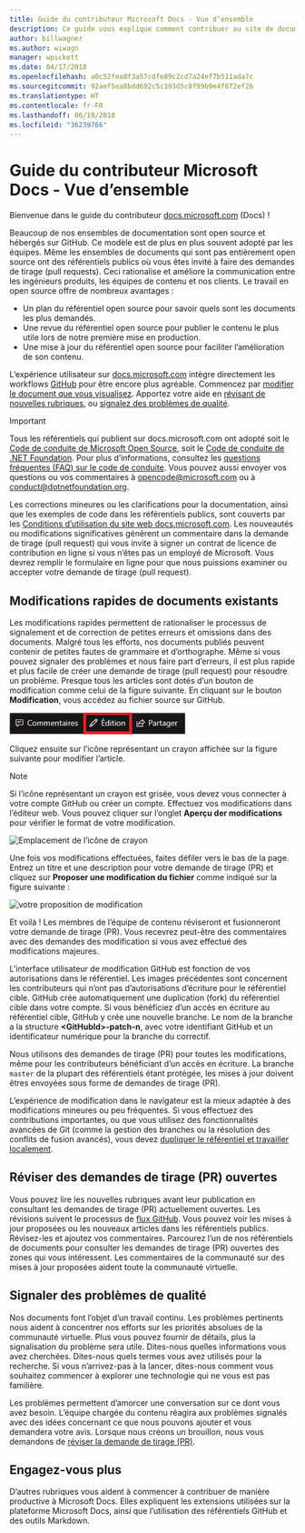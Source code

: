 ```yaml
---
title: Guide du contributeur Microsoft Docs - Vue d’ensemble
description: Ce guide vous explique comment contribuer au site de documentation Microsoft docs.microsoft.com.
author: billwagner
ms.author: wiwagn
manager: wpickett
ms.date: 04/17/2018
ms.openlocfilehash: a0c52fea8f3a57cdfe89c2cd7a24ef7b511ada7c
ms.sourcegitcommit: 92aef5ea8bdd692c5c393d5c8f99b9e4f672ef2b
ms.translationtype: HT
ms.contentlocale: fr-FR
ms.lasthandoff: 06/19/2018
ms.locfileid: "36239766"
---
```

# <a name="microsoft-docs-contributor-guide-overview"></a>Guide du contributeur Microsoft Docs - Vue d’ensemble

Bienvenue dans le guide du contributeur [docs.microsoft.com](https://docs.microsoft.com) (Docs) !

Beaucoup de nos ensembles de documentation sont open source et hébergés sur GitHub. Ce modèle est de plus en plus souvent adopté par les équipes. Même les ensembles de documents qui sont pas entièrement open source ont des référentiels publics où vous êtes invité à faire des demandes de tirage (pull requests). Ceci rationalise et améliore la communication entre les ingénieurs produits, les équipes de contenu et nos clients. Le travail en open source offre de nombreux avantages :

- Un plan du référentiel open source pour savoir quels sont les documents les plus demandés.
- Une revue du référentiel open source pour publier le contenu le plus utile lors de notre première mise en production.
- Une mise à jour du référentiel open source pour faciliter l’amélioration de son contenu.

L’expérience utilisateur sur [docs.microsoft.com](https://docs.microsoft.com) intègre directement les workflows [GitHub](https://github.com) pour être encore plus agréable. Commencez par [modifier le document que vous visualisez](#quick-edits-to-existing-documents). Apportez votre aide en [révisant de nouvelles rubriques](#review-open-prs), ou [signalez des problèmes de qualité](#create-quality-issues).

> [!IMPORTANT]
> Tous les référentiels qui publient sur docs.microsoft.com ont adopté soit le [Code de conduite de Microsoft Open Source](https://opensource.microsoft.com/codeofconduct/), soit le [Code de conduite de .NET Foundation](https://dotnetfoundation.org/code-of-conduct). Pour plus d’informations, consultez les [questions fréquentes (FAQ) sur le code de conduite](https://opensource.microsoft.com/codeofconduct/faq/). Vous pouvez aussi envoyer vos questions ou vos commentaires à [opencode@microsoft.com](mailto:opencode@microsoft.com) ou à [conduct@dotnetfoundation.org](mailto:conduct@dotnetfoundation.org).<br>
>
> Les corrections mineures ou les clarifications pour la documentation, ainsi que les exemples de code dans les référentiels publics, sont couverts par les [Conditions d’utilisation du site web docs.microsoft.com](https://docs.microsoft.com/legal/termsofuse). Les nouveautés ou modifications significatives génèrent un commentaire dans la demande de tirage (pull request) qui vous invite à signer un contrat de licence de contribution en ligne si vous n’êtes pas un employé de Microsoft. Vous devrez remplir le formulaire en ligne pour que nous puissions examiner ou accepter votre demande de tirage (pull request).

## <a name="quick-edits-to-existing-documents"></a>Modifications rapides de documents existants

Les modifications rapides permettent de rationaliser le processus de signalement et de correction de petites erreurs et omissions dans des documents. Malgré tous les efforts, nos documents publiés peuvent contenir de petites fautes de grammaire et d’orthographe. Même si vous pouvez signaler des problèmes et nous faire part d’erreurs, il est plus rapide et plus facile de créer une demande de tirage (pull request) pour résoudre un problème. Presque tous les articles sont dotés d’un bouton de modification comme celui de la figure suivante. En cliquant sur le bouton **Modification**, vous accédez au fichier source sur GitHub.

![Emplacement du lien de modification](./media/index/edit-article.png)

Cliquez ensuite sur l’icône représentant un crayon affichée sur la figure suivante pour modifier l’article.

> [!NOTE]
> Si l’icône représentant un crayon est grisée, vous devez vous connecter à votre compte GitHub ou créer un compte. Effectuez vos modifications dans l’éditeur web. Vous pouvez cliquer sur l’onglet **Aperçu der modifications** pour vérifier le format de votre modification.

![Emplacement de l’icône de crayon](./media/index/editicon.png)

Une fois vos modifications effectuées, faites défiler vers le bas de la page. Entrez un titre et une description pour votre demande de tirage (PR) et cliquez sur **Proposer une modification du fichier** comme indiqué sur la figure suivante :

![votre proposition de modification](./media/index/submit-pull-request.png)

Et voilà ! Les membres de l’équipe de contenu réviseront et fusionneront votre demande de tirage (PR). Vous recevrez peut-être des commentaires avec des demandes des modification si vous avez effectué des modifications majeures.

L’interface utilisateur de modification GitHub est fonction de vos autorisations dans le référentiel. Les images précédentes sont concernent les contributeurs qui n’ont pas d’autorisations d’écriture pour le référentiel cible. GitHub crée automatiquement une duplication (fork) du référentiel cible dans votre compte. Si vous bénéficiez d’un accès en écriture au référentiel cible, GitHub y crée une nouvelle branche. Le nom de la branche a la structure **\<GitHubId\>-patch-n**, avec votre identifiant GitHub et un identificateur numérique pour la branche du correctif.

Nous utilisons des demandes de tirage (PR) pour toutes les modifications, même pour les contributeurs bénéficiant d’un accès en écriture. La branche `master` de la plupart des référentiels étant protégée, les mises à jour doivent êtres envoyées sous forme de demandes de tirage (PR).

L’expérience de modification dans le navigateur est la mieux adaptée à des modifications mineures ou peu fréquentes. Si vous effectuez des contributions importantes, ou que vous utilisez des fonctionnalités avancées de Git (comme la gestion des branches ou la résolution des conflits de fusion avancés), vous devez [dupliquer le référentiel et travailler localement](how-to-write-workflows-major.md).

## <a name="review-open-prs"></a>Réviser des demandes de tirage (PR) ouvertes

Vous pouvez lire les nouvelles rubriques avant leur publication en consultant les demandes de tirage (PR) actuellement ouvertes. Les révisions suivent le processus de [flux GitHub](https://guides.github.com/introduction/flow/). Vous pouvez voir les mises à jour proposées ou les nouveaux articles dans les référentiels publics. Révisez-les et ajoutez vos commentaires. Parcourez l’un de nos référentiels de documents pour consulter les demandes de tirage (PR) ouvertes des zones qui vous intéressent. Les commentaires de la communauté sur des mises à jour proposées aident toute la communauté virtuelle.

## <a name="create-quality-issues"></a>Signaler des problèmes de qualité

Nos documents font l’objet d’un travail continu. Les problèmes pertinents nous aident à concentrer nos efforts sur les priorités absolues de la communauté virtuelle. Plus vous pouvez fournir de détails, plus la signalisation du problème sera utile. Dites-nous quelles informations vous avez cherchées. Dites-nous quels termes vous avez utilisés pour la recherche. Si vous n’arrivez-pas à la lancer, dites-nous comment vous souhaitez commencer à explorer une technologie qui ne vous est pas familière.

Les problèmes permettent d’amorcer une conversation sur ce dont vous avez besoin. L’équipe chargée du contenu réagira aux problèmes signalés avec des idées concernant ce que nous pouvons ajouter et vous demandera votre avis. Lorsque nous créons un brouillon, nous vous demandons de [réviser la demande de tirage (PR)](#review-open-prs).

## <a name="get-more-involved"></a>Engagez-vous plus

D’autres rubriques vous aident à commencer à contribuer de manière productive à Microsoft Docs. Elles expliquent les extensions utilisées sur la plateforme Microsoft Docs, ainsi que l’utilisation des référentiels GitHub et des outils Markdown.
